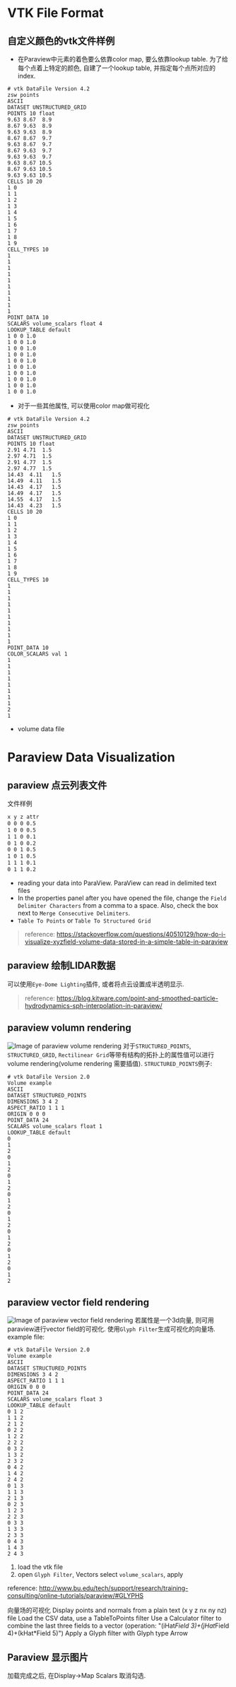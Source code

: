 # VTK File Format
## 自定义颜色的vtk文件样例
* 在Paraview中元素的着色要么依靠color map, 要么依靠lookup table. 为了给每个点着上特定的颜色, 自建了一个lookup table, 并指定每个点所对应的index.
```vtk
# vtk DataFile Version 4.2
zsw points
ASCII
DATASET UNSTRUCTURED_GRID
POINTS 10 float
9.63 8.67  8.9
8.67 9.63  8.9
9.63 9.63  8.9
8.67 8.67  9.7
9.63 8.67  9.7
8.67 9.63  9.7
9.63 9.63  9.7
9.63 8.67 10.5
8.67 9.63 10.5
9.63 9.63 10.5
CELLS 10 20
1 0
1 1
1 2
1 3
1 4
1 5
1 6
1 7
1 8
1 9
CELL_TYPES 10
1
1
1
1
1
1
1
1
1
1
POINT_DATA 10
SCALARS volume_scalars float 4
LOOKUP_TABLE default
1 0 0 1.0
1 0 0 1.0
1 0 0 1.0
1 0 0 1.0
1 0 0 1.0
1 0 0 1.0
1 0 0 1.0
1 0 0 1.0
1 0 0 1.0
1 0 0 1.0
```
* 对于一些其他属性, 可以使用color map做可视化
```vtk
# vtk DataFile Version 4.2
zsw points
ASCII
DATASET UNSTRUCTURED_GRID
POINTS 10 float
2.91 4.71  1.5
2.97 4.71  1.5
2.91 4.77  1.5
2.97 4.77  1.5
14.43  4.11   1.5
14.49  4.11   1.5
14.43  4.17   1.5
14.49  4.17   1.5
14.55  4.17   1.5
14.43  4.23   1.5
CELLS 10 20
1 0
1 1
1 2
1 3
1 4
1 5
1 6
1 7
1 8
1 9
CELL_TYPES 10
1
1
1
1
1
1
1
1
1
1
POINT_DATA 10
COLOR_SCALARS val 1
1
1
1
1
1
1
1
1
2
1
```

* volume data file


# Paraview Data Visualization
## paraview 点云列表文件
文件样例
```txt
x y z attr
0 0 0 0.5
1 0 0 0.5
1 1 0 0.1
0 1 0 0.2
0 0 1 0.5
1 0 1 0.5
1 1 1 0.1
0 1 1 0.2
```
* reading your data into ParaView. ParaView can read in delimited text files
* In the properties panel after you have opened the file, change the `Field Delimiter Characters` from a comma to a space. Also, check the box next to `Merge Consecutive Delimiters`.
* `Table To Points` or `Table To Structured Grid`

> reference: https://stackoverflow.com/questions/40510129/how-do-i-visualize-xyzfield-volume-data-stored-in-a-simple-table-in-paraview

## paraview 绘制LIDAR数据
可以使用`Eye-Dome Lighting`插件, 或者将点云设置成半透明显示. 
>reference: https://blog.kitware.com/point-and-smoothed-particle-hydrodynamics-sph-interpolation-in-paraview/

## paraview volumn rendering
![Image of paraview volume rendering](paraview_volume_rendering.png)
对于`STRUCTURED_POINTS`, `STRUCTURED_GRID`, `Rectilinear Grid`等带有结构的拓扑上的属性值可以进行volume rendering(volume rendering 需要插值). `STRUCTURED_POINTS`例子:
```vtk
# vtk DataFile Version 2.0
Volume example
ASCII
DATASET STRUCTURED_POINTS
DIMENSIONS 3 4 2
ASPECT_RATIO 1 1 1
ORIGIN 0 0 0
POINT_DATA 24
SCALARS volume_scalars float 1
LOOKUP_TABLE default
0
1
2
0
1
2
0
1
2
0
1
2
0
1
2
0
1
2
0
1
2
0
1
2
```
## paraview vector field rendering
![Image of paraview vector field rendering](paraview_vectorfield.png)
若属性是一个3d向量, 则可用paraview进行vector field的可视化. 使用`Glyph Filter`生成可视化的向量场.
example file:
```vtk
# vtk DataFile Version 2.0
Volume example
ASCII
DATASET STRUCTURED_POINTS
DIMENSIONS 3 4 2
ASPECT_RATIO 1 1 1
ORIGIN 0 0 0
POINT_DATA 24
SCALARS volume_scalars float 3
LOOKUP_TABLE default
0 1 2
1 1 2
2 1 2
0 2 2
1 2 2
2 2 2
0 3 2
1 3 2
2 3 2
0 4 2
1 4 2
2 4 2
0 1 3
1 1 3
2 1 3
0 2 3
1 2 3
2 2 3
0 3 3
1 3 3
2 3 3
0 4 3
1 4 3
2 4 3
```
1. load the vtk file
2. open `Glyph Filter`, Vectors select `volume_scalars`, apply

reference: http://www.bu.edu/tech/support/research/training-consulting/online-tutorials/paraview/#GLYPHS

向量场的可视化
Display points and normals from a plain text (x y z nx ny nz) file
Load the CSV data, use a TableToPoints filter
Use a Calculator filter to combine the last three fields to a vector (operation: "(iHat*Field 3)+(jHat*Field 4)+(kHat*Field 5)")
Apply a Glyph filter with Glyph type Arrow

## Paraview 显示图片

加载完成之后, 在Display->Map Scalars 取消勾选.
